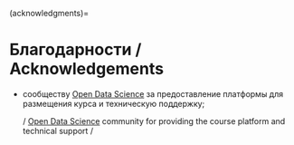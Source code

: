 (acknowledgments)=

# Благодарности / Acknowledgements

- сообществу [Open Data Science](https://ods.ai) за предоставление платформы для размещения курса и техническую поддержку;

    / [Open Data Science](https://ods.ai) community for providing the course platform and technical support /
